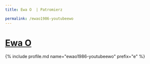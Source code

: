 ```yaml
---
title: Ewa O  | Patromierz

permalink: /ewao1986-youtubeewo
---
```


# [Ewa O ](https://patronite.pl/ewao1986-youtubeewo)

{% include profile.md name="ewao1986-youtubeewo" prefix="e" %}
